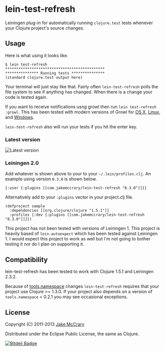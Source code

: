 # lein-test-refresh

Leiningen plug-in for automatically running `clojure.test` tests whenever your Clojure project's source changes.

## Usage

Here is what using it looks like. 

    $ lein test-refresh
    *********************************************
    *************** Running tests ***************
    (standard clojure.test output here)

Your terminal will just stay like that. Fairly often `lein-test-refresh`
polls the file system to see if anything has changed. When there is a
change your code is tested again.

If you want to receive notifications usng growl then run `lein
test-refresh :growl`. This has been tested with modern versions of Growl
for [OS X](http://growl.info/),
[Linux](http://mattn.github.com/growl-for-linux/), and
[Windows](http://growlforwindows.com/).


`lein-test-refresh` also will run your tests if you hit the enter key.

### Latest version

![Latest version](https://clojars.org/com.jakemccrary/lein-test-refresh/latest-version.svg)

### Leiningen 2.0

Add whatever is shown above to your to your `~/.lein/profiles.clj`. An example using version `0.3.0` is shown below.

    {:user {:plugins [[com.jakemccrary/lein-test-refresh "0.3.0"]]}}
    
Alternatively add to your `:plugins` vector in your project.clj file.
   
    (defproject sample
      :dependencies [[org.clojure/clojure "1.5.1"]]
      :profiles {:dev {:plugins [[com.jakemccrary/lein-test-refresh "0.3.0"]]}})

This project has not been tested with versions of Leiningen 1. This
project is heavily based of `lein-autoexpect` which has been tested
against Leiningen 1. I would expect this project to work as well but
I'm not going to bother testing it nor do I plan on supporting it.

## Compatibility

lein-test-refresh has been tested to work with Clojure 1.5.1 and
Leiningen 2.3.2.

Because of
[tools.namespace](https://github.com/clojure/tools.namespace) changes
`lein-test-refresh` requires that your project use Clojure >= 1.3.0. If
your project also depends on a version of `tools.namespace` < 0.2.1
you may see occasional exceptions.

## License

Copyright (C) 2011-2013 [Jake McCrary](http://jakemccrary.com)

Distributed under the Eclipse Public License, the same as Clojure.


[![Bitdeli Badge](https://d2weczhvl823v0.cloudfront.net/jakemcc/lein-test-refresh/trend.png)](https://bitdeli.com/free "Bitdeli Badge")

